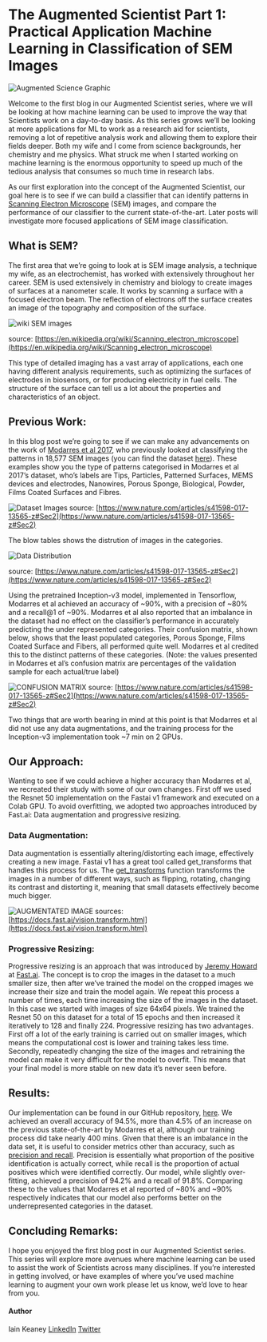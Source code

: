 # The Augmented Scientist Part 1: Practical Application Machine Learning in Classification of SEM Images

![Augmented Science Graphic](../images/AugSci.jpg)

Welcome to the first blog in our Augmented Scientist series, where we will be looking at how machine learning can be used to improve the way that Scientists work on a day-to-day basis. As this series grows we’ll be looking at more applications for ML to work as a research aid for scientists, removing a lot of repetitive analysis work and allowing them to explore their fields deeper. Both my wife and I come from science backgrounds, her chemistry and me physics. What struck me when I started working on machine learning is the enormous opportunity to speed up much of the tedious analysis that consumes so much time in research labs.

As our first exploration into the concept of the Augmented Scientist, our goal here is to see if we can build a classifier that can identify patterns in [Scanning Electron Microscope](https://en.wikipedia.org/wiki/Scanning_electron_microscope) (SEM) images, and compare the performance of our classifier to the current state-of-the-art. Later posts will investigate more focused applications of SEM image classification.

## What is SEM?
The first area that we’re going to look at is SEM image analysis, a technique my wife, as an electrochemist, has worked with extensively throughout her career. SEM is used extensively in chemistry and biology to create images of surfaces at a nanometer scale. It works by scanning a surface with a focused electron beam. The reflection of electrons off the surface creates an image of the topography and composition of the surface.

![wiki SEM images](../images/SEM_images_2.PNG) 

source: [https://en.wikipedia.org/wiki/Scanning_electron_microscope](https://en.wikipedia.org/wiki/Scanning_electron_microscope)

This type of detailed imaging has a vast array of applications, each one having different analysis requirements, such as optimizing the surfaces of electrodes in biosensors, or for producing electricity in fuel cells. The structure of the surface can tell us a lot about the properties and characteristics of an object.

## Previous Work:
In this blog post we’re going to see if we can make any advancements on the work of [Modarres et al 2017](https://www.nature.com/articles/s41598-017-13565-z#Sec2), who previously looked at classifying the patterns in 18,577 SEM images (you can find the dataset [here](https://b2share.eudat.eu/records/19cc2afd23e34b92b36a1dfd0113a89f)). These examples show you the type of patterns categorised in Modarres et al 2017’s dataset, who’s labels are Tips, Particles, Patterned Surfaces, MEMS devices and electrodes, Nanowires, Porous Sponge, Biological, Powder, Films Coated Surfaces and  Fibres.

![Dataset Images](../images/dataset.PNG) 
source: [https://www.nature.com/articles/s41598-017-13565-z#Sec2](https://www.nature.com/articles/s41598-017-13565-z#Sec2)

The blow tables shows the distrution of images in the categories.

![Data Distribution](../images/SEM_dataset_distribution.PNG) 

source: [https://www.nature.com/articles/s41598-017-13565-z#Sec2](https://www.nature.com/articles/s41598-017-13565-z#Sec2)

Using the pretrained Inception-v3 model, implemented in Tensorflow, Modarres et al achieved an accuracy of ~90%, with a precision of ~80% and a recall@1 of ~90%. Modarres et al also reported that an imbalance in the dataset had no effect on the classifier’s performance in accurately predicting the under represented categories. Their confusion matrix, shown below, shows that the least populated categories, Porous Sponge, Films Coated Surface and Fibers, all performed quite well. Modarres et al credited this to the distinct patterns of these categories. (Note: the values presented in Modarres et al’s confusion matrix are percentages of the validation sample for each actual/true label)

![CONFUSION MATRIX](../images/original_SEM_confusion_matrix.PNG)
source: [https://www.nature.com/articles/s41598-017-13565-z#Sec2](https://www.nature.com/articles/s41598-017-13565-z#Sec2)

Two things that are worth bearing in mind at this point is that Modarres et al did not use any data augmentations, and the training process for the Inception-v3 implementation took ~7 min on 2 GPUs.

## Our Approach:
Wanting to see if we could achieve a higher accuracy than Modarres et al, we recreated their study with some of our own changes. First off we used the Resnet 50 implementation on the Fastai v1 framework and executed on a Colab GPU. To avoid overfitting, we adopted two approaches introduced by Fast.ai: Data augmentation and progressive resizing.

### Data Augmentation:
Data augmentation is essentially altering/distorting each image, effectively creating a new image. Fastai v1 has a great tool called get_transforms that handles this process for us. The [get_transforms](https://docs.fast.ai/vision.transform.html) function transforms the images in a number of different ways, such as flipping, rotating, changing its contrast and distorting it, meaning that small datasets effectively become much bigger.

![AUGMENTATED IMAGE](../images/augmented_image.PNG)
sources: [https://docs.fast.ai/vision.transform.html](https://docs.fast.ai/vision.transform.html)

### Progressive Resizing:
Progressive resizing is an approach that was introduced by [Jeremy Howard](https://twitter.com/jeremyphoward) at [Fast.ai](https://www.fast.ai/). The concept is to crop the images in the dataset to a much smaller size, then after we’ve trained the model on the cropped images we increase their size and train the model again. We repeat this process a number of times, each time increasing the size of the images in the dataset. In this case we started with images of size 64x64 pixels. We trained the Resnet 50 on this dataset for a total of 15 epochs and then increased it iteratively to 128 and finally 224. Progressive resizing has two advantages. First off a lot of the early training is carried out on smaller images, which means the computational cost is lower and training takes less time. Secondly, repeatedly changing the size of the images and retraining the model can make it very difficult for the model to overfit. This means that your final model is more stable on new data it’s never seen before.

## Results:
Our implementation can be found in our GitHub repository, [here](https://github.com/skellig-ai/ikeaney.github.io/blob/master/SEM_Classification_ResNet50.ipynb). We achieved an overall accuracy of 94.5%, more than 4.5% of an increase on the previous state-of-the-art by Modarres et al, although our training process did take nearly 400 mins. Given that there is an imbalance in the data set, it is useful to consider metrics other than accuracy, such as [precision and recall](https://developers.google.com/machine-learning/crash-course/classification/precision-and-recall). Precision is essentially what proportion of the positive identification is actually correct, while recall is the proportion of actual positives which were identified correctly. Our model, while slightly over-fitting, achieved a precision of 94.2% and a recall of 91.8%. Comparing these to the values that Modarres et al reported of ~80% and ~90% respectively indicates that our model also performs better on the underrepresented categories in the dataset.

## Concluding Remarks:
I hope you enjoyed the first blog post in our Augmented Scientist series. This series will explore more avenues where machine learning can be used to assist the work of Scientists across many disciplines. If you’re interested in getting involved, or have examples of where you’ve used machine learning to augment your own work please let us know, we’d love to hear from you.

#### Author
Iain Keaney
[LinkedIn](https://www.linkedin.com/in/iain-keaney-9a668b47/)    [Twitter](https://twitter.com/Iain_Keaney)
